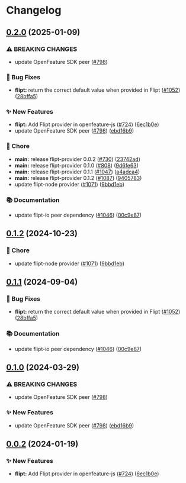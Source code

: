 # Changelog

## [0.2.0](https://github.com/jarebudev/js-sdk-contrib/compare/flipt-provider-v0.1.2...flipt-provider-v0.2.0) (2025-01-09)


### ⚠ BREAKING CHANGES

* update OpenFeature SDK peer ([#798](https://github.com/jarebudev/js-sdk-contrib/issues/798))

### 🐛 Bug Fixes

* **flipt:** return the correct default value when provided in Flipt ([#1052](https://github.com/jarebudev/js-sdk-contrib/issues/1052)) ([28bffa5](https://github.com/jarebudev/js-sdk-contrib/commit/28bffa5f91278db0e1f4b4361d483403b626e2b9))


### ✨ New Features

* **flipt:** Add Flipt provider in openfeature-js ([#724](https://github.com/jarebudev/js-sdk-contrib/issues/724)) ([6ec1b0e](https://github.com/jarebudev/js-sdk-contrib/commit/6ec1b0e7c799a0c453e49ae2504a48f2b17c6aa7))
* update OpenFeature SDK peer ([#798](https://github.com/jarebudev/js-sdk-contrib/issues/798)) ([ebd16b9](https://github.com/jarebudev/js-sdk-contrib/commit/ebd16b9630bcc6b253a7061a144e8d476cd8b586))


### 🧹 Chore

* **main:** release flipt-provider 0.0.2 ([#730](https://github.com/jarebudev/js-sdk-contrib/issues/730)) ([23742ad](https://github.com/jarebudev/js-sdk-contrib/commit/23742ad12c42b967d9fb05027af210078c25cd38))
* **main:** release flipt-provider 0.1.0 ([#808](https://github.com/jarebudev/js-sdk-contrib/issues/808)) ([9d6fe63](https://github.com/jarebudev/js-sdk-contrib/commit/9d6fe63e8954fa56a5ed3e3fdf3117b835ab1bc1))
* **main:** release flipt-provider 0.1.1 ([#1047](https://github.com/jarebudev/js-sdk-contrib/issues/1047)) ([a4adca4](https://github.com/jarebudev/js-sdk-contrib/commit/a4adca4a7c1fed41f58d4603c66eb11d8ad90783))
* **main:** release flipt-provider 0.1.2 ([#1087](https://github.com/jarebudev/js-sdk-contrib/issues/1087)) ([9405783](https://github.com/jarebudev/js-sdk-contrib/commit/94057831a4e1c13240452fa9851669723d74b046))
* update flipt-node provider ([#1071](https://github.com/jarebudev/js-sdk-contrib/issues/1071)) ([9bbd1eb](https://github.com/jarebudev/js-sdk-contrib/commit/9bbd1eb3f0bdf252b157dc0d59242d17f588d6f6))


### 📚 Documentation

* update flipt-io peer dependency ([#1046](https://github.com/jarebudev/js-sdk-contrib/issues/1046)) ([00c9e87](https://github.com/jarebudev/js-sdk-contrib/commit/00c9e8739808fa9b889d890968fb1f276b99a6fe))

## [0.1.2](https://github.com/open-feature/js-sdk-contrib/compare/flipt-provider-v0.1.1...flipt-provider-v0.1.2) (2024-10-23)


### 🧹 Chore

* update flipt-node provider ([#1071](https://github.com/open-feature/js-sdk-contrib/issues/1071)) ([9bbd1eb](https://github.com/open-feature/js-sdk-contrib/commit/9bbd1eb3f0bdf252b157dc0d59242d17f588d6f6))

## [0.1.1](https://github.com/open-feature/js-sdk-contrib/compare/flipt-provider-v0.1.0...flipt-provider-v0.1.1) (2024-09-04)


### 🐛 Bug Fixes

* **flipt:** return the correct default value when provided in Flipt ([#1052](https://github.com/open-feature/js-sdk-contrib/issues/1052)) ([28bffa5](https://github.com/open-feature/js-sdk-contrib/commit/28bffa5f91278db0e1f4b4361d483403b626e2b9))


### 📚 Documentation

* update flipt-io peer dependency ([#1046](https://github.com/open-feature/js-sdk-contrib/issues/1046)) ([00c9e87](https://github.com/open-feature/js-sdk-contrib/commit/00c9e8739808fa9b889d890968fb1f276b99a6fe))

## [0.1.0](https://github.com/open-feature/js-sdk-contrib/compare/flipt-provider-v0.0.2...flipt-provider-v0.1.0) (2024-03-29)


### ⚠ BREAKING CHANGES

* update OpenFeature SDK peer ([#798](https://github.com/open-feature/js-sdk-contrib/issues/798))

### ✨ New Features

* update OpenFeature SDK peer ([#798](https://github.com/open-feature/js-sdk-contrib/issues/798)) ([ebd16b9](https://github.com/open-feature/js-sdk-contrib/commit/ebd16b9630bcc6b253a7061a144e8d476cd8b586))

## [0.0.2](https://github.com/open-feature/js-sdk-contrib/compare/flipt-provider-v0.0.1...flipt-provider-v0.0.2) (2024-01-19)


### ✨ New Features

* **flipt:** Add Flipt provider in openfeature-js ([#724](https://github.com/open-feature/js-sdk-contrib/issues/724)) ([6ec1b0e](https://github.com/open-feature/js-sdk-contrib/commit/6ec1b0e7c799a0c453e49ae2504a48f2b17c6aa7))
